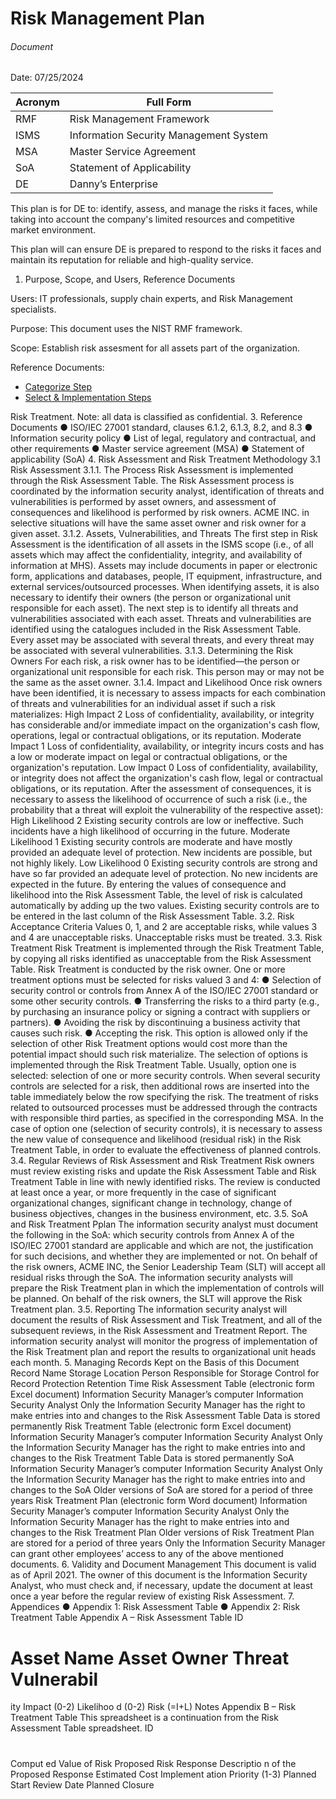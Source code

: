 # Risk Management Plan
###### Document
Date: 07/25/2024

| Acronym     | Full Form                                            |
|-------------|------------------------------------------------------|
| RMF         | Risk Management Framework                            |
| ISMS        | Information Security Management System               |
| MSA         | Master Service Agreement                             |
| SoA         | Statement of Applicability                           |
| DE | Danny’s Enterprise|

This plan is for DE to: identify, assess, and manage the risks it faces, while taking into account the company's limited resources and competitive market environment.

This plan will can ensure DE is prepared to respond to the risks it faces and maintain its reputation for reliable and high-quality service.


1. Purpose, Scope, and Users, Reference Documents

Users: IT professionals, supply chain experts, and Risk Management specialists.

Purpose: This document uses the NIST RMF framework.

Scope: Establish risk assesment for all assets part of the organization.

Reference Documents:
- [Categorize Step](https://github.com/FredericGariepy/LighthouseLabs/blob/main/PKM/W4/D4/RMF/1.%20Categorizing%20Systems.md)
- [Select & Implementation Steps](https://github.com/FredericGariepy/LighthouseLabs/tree/main/PKM/W4/D5/RMF)

Risk Treatment.
Note: all data is classified as confidential.
3. Reference Documents
● ISO/IEC 27001 standard, clauses 6.1.2, 6.1.3, 8.2, and 8.3
● Information security policy
● List of legal, regulatory and contractual, and other requirements
● Master service agreement (MSA)
● Statement of applicability (SoA)
4. Risk Assessment and Risk Treatment Methodology
3.1 Risk Assessment
3.1.1. The Process
Risk Assessment is implemented through the Risk Assessment Table. The Risk Assessment
process is coordinated by the information security analyst, identification of threats and
vulnerabilities is performed by asset owners, and assessment of consequences and likelihood is
performed by risk owners. ACME INC. in selective situations will have the same asset owner
and risk owner for a given asset.
3.1.2. Assets, Vulnerabilities, and Threats
The first step in Risk Assessment is the identification of all assets in the ISMS scope (i.e., of all
assets which may affect the confidentiality, integrity, and availability of information at MHS).
Assets may include documents in paper or electronic form, applications and databases, people,
IT equipment, infrastructure, and external services/outsourced processes. When identifying
assets, it is also necessary to identify their owners (the person or organizational unit responsible
for each asset).
The next step is to identify all threats and vulnerabilities associated with each asset. Threats
and vulnerabilities are identified using the catalogues included in the Risk Assessment Table.
Every asset may be associated with several threats, and every threat may be associated with
several vulnerabilities.
3.1.3. Determining the Risk Owners
For each risk, a risk owner has to be identified—the person or organizational unit responsible for
each risk. This person may or may not be the same as the asset owner.
3.1.4. Impact and Likelihood
Once risk owners have been identified, it is necessary to assess impacts for each combination
of threats and vulnerabilities for an individual asset if such a risk materializes:
High Impact 2 Loss of confidentiality, availability, or integrity has considerable and/or
immediate impact on the organization's cash flow,
operations, legal or contractual obligations, or its reputation.
Moderate
Impact
1 Loss of confidentiality, availability, or integrity incurs costs and has a
low or moderate impact on legal or contractual obligations, or the
organization's reputation.
Low Impact 0 Loss of confidentiality, availability, or integrity does not affect the
organization's cash flow, legal or contractual obligations, or its
reputation.
After the assessment of consequences, it is necessary to assess the likelihood of occurrence of
such a risk (i.e., the probability that a threat will exploit the vulnerability of the respective asset):
High Likelihood 2 Existing security controls are low or ineffective. Such incidents have a
high likelihood of occurring in the future.
Moderate
Likelihood 1
Existing security controls are moderate and have mostly provided an
adequate level of protection. New incidents are possible, but not
highly likely.
Low Likelihood 0 Existing security controls are strong and have so far provided an
adequate level of protection. No new incidents are expected in the
future.
By entering the values of consequence and likelihood into the Risk Assessment Table, the level
of risk is calculated automatically by adding up the two values. Existing security controls are to
be entered in the last column of the Risk Assessment Table.
3.2. Risk Acceptance Criteria
Values 0, 1, and 2 are acceptable risks, while values 3 and 4 are unacceptable risks.
Unacceptable risks must be treated.
3.3. Risk Treatment
Risk Treatment is implemented through the Risk Treatment Table, by copying all risks identified
as unacceptable from the Risk Assessment Table. Risk Treatment is conducted by the risk
owner.
One or more treatment options must be selected for risks valued 3 and 4:
● Selection of security control or controls from Annex A of the ISO/IEC 27001 standard or
some other security controls.
● Transferring the risks to a third party (e.g., by purchasing an insurance policy or signing
a contract with suppliers or partners).
● Avoiding the risk by discontinuing a business activity that causes such risk.
● Accepting the risk. This option is allowed only if the selection of other Risk Treatment
options would cost more than the potential impact should such risk materialize.
The selection of options is implemented through the Risk Treatment Table. Usually, option one
is selected: selection of one or more security controls. When several security controls are
selected for a risk, then additional rows are inserted into the table immediately below the row
specifying the risk.
The treatment of risks related to outsourced processes must be addressed through the
contracts with responsible third parties, as specified in the corresponding MSA.
In the case of option one (selection of security controls), it is necessary to assess the new value
of consequence and likelihood (residual risk) in the Risk Treatment Table, in order to evaluate
the effectiveness of planned controls.
3.4. Regular Reviews of Risk Assessment and Risk Treatment
Risk owners must review existing risks and update the Risk Assessment Table and Risk
Treatment Table in line with newly identified risks. The review is conducted at least once a year,
or more frequently in the case of significant organizational changes, significant change in
technology, change of business objectives, changes in the business environment, etc.
3.5. SoA and Risk Treatment Pplan
The information security analyst must document the following in the SoA: which security controls
from Annex A of the ISO/IEC 27001 standard are applicable and which are not, the justification
for such decisions, and whether they are implemented or not.
On behalf of the risk owners, ACME INC, the Senior Leadership Team (SLT) will accept all
residual risks through the SoA.
The information security analysts will prepare the Risk Treatment plan in which the
implementation of controls will be planned. On behalf of the risk owners, the SLT will approve
the Risk Treatment plan.
3.5. Reporting
The information security analyst will document the results of Risk Assessment and Tisk
Treatment, and all of the subsequent reviews, in the Risk Assessment and Treatment Report.
The information security analyst will monitor the progress of implementation of the Risk
Treatment plan and report the results to organizational unit heads each month.
5. Managing Records Kept on the Basis of this Document
Record Name Storage Location Person
Responsible for
Storage
Control for Record
Protection
Retention
Time
Risk Assessment
Table (electronic
form Excel
document)
Information
Security
Manager’s
computer
Information
Security Analyst
Only the Information
Security Manager has
the right to make
entries into and
changes to the Risk
Assessment Table
Data is stored
permanently
Risk Treatment
Table (electronic
form Excel
document)
Information
Security
Manager’s
computer
Information
Security Analyst
Only the Information
Security Manager has
the right to make
entries into and
changes to the Risk
Treatment Table
Data is stored
permanently
SoA Information
Security
Manager’s
computer
Information
Security Analyst
Only the Information
Security Manager has
the right to make
entries into and
changes to the SoA
Older
versions of
SoA are
stored for a
period of
three years
Risk Treatment
Plan (electronic
form Word
document)
Information
Security
Manager’s
computer
Information
Security Analyst
Only the Information
Security Manager has
the right to make
entries into and
changes to the Risk
Treatment Plan
Older
versions of
Risk
Treatment
Plan are
stored for a
period of
three years
Only the Information Security Manager can grant other employees’ access to any of the above
mentioned documents.
6. Validity and Document Management
This document is valid as of April 2021.
The owner of this document is the Information Security Analyst, who must check and, if
necessary, update the document at least once a year before the regular review of existing Risk
Assessment.
7. Appendices
● Appendix 1: Risk Assessment Table
● Appendix 2: Risk Treatment Table
Appendix A – Risk Assessment Table
ID
# Asset Name Asset Owner Threat Vulnerabil
ity
Impact
(0-2)
Likelihoo
d
(0-2)
Risk
(=I+L)
Notes
Appendix B – Risk Treatment Table
This spreadsheet is a continuation from the Risk Assessment Table spreadsheet.
ID
#
Comput
ed
Value of
Risk
Proposed
Risk
Response
Descriptio
n of the
Proposed
Response
Estimated
Cost
Implement
ation
Priority
(1-3)
Planned
Start Review Date Planned
Closure
